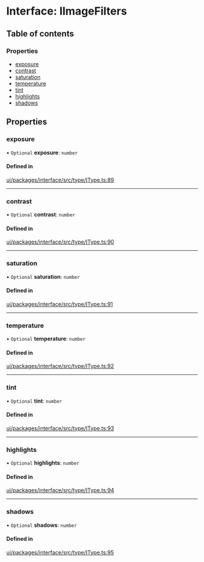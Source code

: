 # Interface: IImageFilters

## Table of contents

### Properties

- [exposure](IImageFilters.md#exposure)
- [contrast](IImageFilters.md#contrast)
- [saturation](IImageFilters.md#saturation)
- [temperature](IImageFilters.md#temperature)
- [tint](IImageFilters.md#tint)
- [highlights](IImageFilters.md#highlights)
- [shadows](IImageFilters.md#shadows)

## Properties

### exposure

• `Optional` **exposure**: `number`

#### Defined in

[ui/packages/interface/src/type/IType.ts:89](https://github.com/leaferjs/leafer-ui/blob/66bfac2/packages/interface/src/type/IType.ts#L89)

___

### contrast

• `Optional` **contrast**: `number`

#### Defined in

[ui/packages/interface/src/type/IType.ts:90](https://github.com/leaferjs/leafer-ui/blob/66bfac2/packages/interface/src/type/IType.ts#L90)

___

### saturation

• `Optional` **saturation**: `number`

#### Defined in

[ui/packages/interface/src/type/IType.ts:91](https://github.com/leaferjs/leafer-ui/blob/66bfac2/packages/interface/src/type/IType.ts#L91)

___

### temperature

• `Optional` **temperature**: `number`

#### Defined in

[ui/packages/interface/src/type/IType.ts:92](https://github.com/leaferjs/leafer-ui/blob/66bfac2/packages/interface/src/type/IType.ts#L92)

___

### tint

• `Optional` **tint**: `number`

#### Defined in

[ui/packages/interface/src/type/IType.ts:93](https://github.com/leaferjs/leafer-ui/blob/66bfac2/packages/interface/src/type/IType.ts#L93)

___

### highlights

• `Optional` **highlights**: `number`

#### Defined in

[ui/packages/interface/src/type/IType.ts:94](https://github.com/leaferjs/leafer-ui/blob/66bfac2/packages/interface/src/type/IType.ts#L94)

___

### shadows

• `Optional` **shadows**: `number`

#### Defined in

[ui/packages/interface/src/type/IType.ts:95](https://github.com/leaferjs/leafer-ui/blob/66bfac2/packages/interface/src/type/IType.ts#L95)
